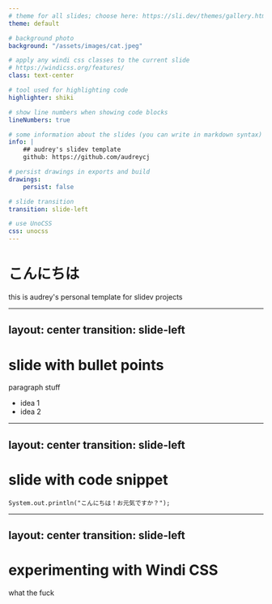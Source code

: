```yaml
---
# theme for all slides; choose here: https://sli.dev/themes/gallery.html#official-themes
theme: default

# background photo
background: "/assets/images/cat.jpeg"

# apply any windi css classes to the current slide
# https://windicss.org/features/
class: text-center

# tool used for highlighting code
highlighter: shiki

# show line numbers when showing code blocks
lineNumbers: true

# some information about the slides (you can write in markdown syntax)
info: |
    ## audrey's slidev template
    github: https://github.com/audreycj

# persist drawings in exports and build
drawings:
    persist: false

# slide transition
transition: slide-left

# use UnoCSS
css: unocss
---
```


# こんにちは

this is audrey's personal template for slidev projects

---
layout: center
transition: slide-left
---

# slide with bullet points

paragraph stuff

- idea 1
- idea 2

---
layout: center
transition: slide-left
---

# slide with code snippet

```
System.out.println("こんにちは！お元気ですか？");
```

---
layout: center
transition: slide-left
---

# experimenting with Windi CSS

<p class=""> what the fuck </p>

<style>
.font-mono {
  font-family: ui-monospace,SFMono-Regular,Menlo,Monaco,Consolas,"Liberation Mono","Courier New",monospace;
}
</style>

